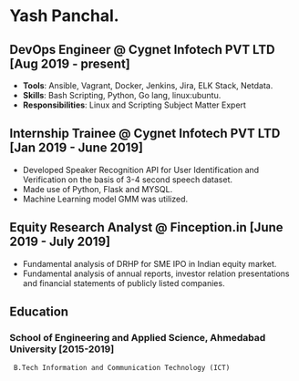 # Yash Panchal.
## DevOps Engineer @ Cygnet Infotech PVT LTD [Aug 2019 - present]
  * **Tools**: Ansible, Vagrant, Docker, Jenkins, Jira, ELK Stack, Netdata.
  * **Skills**: Bash Scripting, Python, Go lang, linux:ubuntu.
  * **Responsibilities**: Linux and Scripting Subject Matter Expert
  
## Internship Trainee @ Cygnet Infotech PVT LTD [Jan 2019 - June 2019]
 * Developed Speaker Recognition API for User Identification and Verification on the basis of 3-4 second speech dataset.
 * Made use of Python, Flask and MYSQL.
 * Machine Learning model GMM was utilized.
    

## Equity Research Analyst @ Finception.in [June 2019 - July 2019]
 * Fundamental analysis of DRHP for SME IPO in Indian equity market.
 * Fundamental analysis of annual reports, investor relation presentations and financial statements of publicly listed companies.

## Education



### School of Engineering and Applied Science, Ahmedabad University [2015-2019]
     B.Tech Information and Communication Technology (ICT)  
     
